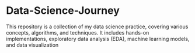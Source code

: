 # Data-Science-Journey
This repository is a collection of my data science practice, covering various concepts, algorithms, and techniques. It includes hands-on implementations, exploratory data analysis (EDA), machine learning models, and data visualization
